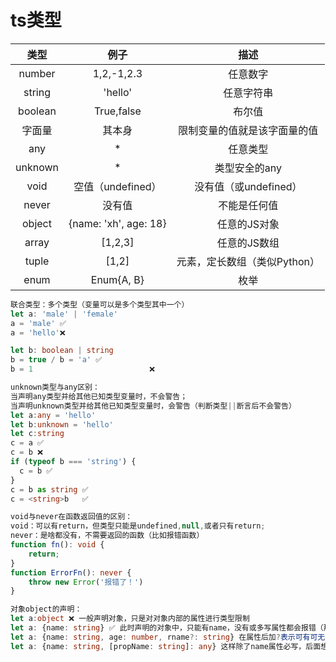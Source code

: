 # ts类型

| 类型      | 例子                    | 描述                |
|:-------:|:---------------------:|:-----------------:|
| number  | 1,2,-1,2.3            | 任意数字              |
| string  | 'hello'               | 任意字符串             |
| boolean | True,false            | 布尔值               |
| 字面量     | 其本身                   | 限制变量的值就是该字面量的值    |
| any     | *                     | 任意类型              |
| unknown | *                     | 类型安全的any          |
| void    | 空值（undefined）         | 没有值（或undefined）   |
| never   | 没有值                   | 不能是任何值            |
| object  | {name: 'xh', age: 18} | 任意的JS对象           |
| array   | [1,2,3]               | 任意的JS数组           |
| tuple   | [1,2]                 | 元素，定长数组（类似Python） |
| enum    | Enum{A, B}            | 枚举                |

```typescript
联合类型：多个类型（变量可以是多个类型其中一个）
let a: 'male' | 'female'
a = 'male' ✅
a = 'hello'❌

let b: boolean | string
b = true / b = 'a' ✅
b = 1                          ❌

unknown类型与any区别：
当声明any类型并给其他已知类型变量时，不会警告；
当声明unknown类型并给其他已知类型变量时，会警告（判断类型||断言后不会警告）
let a:any = 'hello'
let b:unknown = 'hello'
let c:string
c = a ✅
c = b ❌
if (typeof b === 'string') {
  c = b ✅
}
c = b as string ✅
c = <string>b   ✅

void与never在函数返回值的区别：
void：可以有return，但类型只能是undefined,null,或者只有return;
never：是啥都没有，不需要返回的函数（比如报错函数）
function fn(): void {
    return;
}
function ErrorFn(): never {
    throw new Error('报错了！')
}

对象object的声明：
let a:object ❌ 一般声明对象，只是对对象内部的属性进行类型限制
let a: {name: string} ✅ 此时声明的对象中，只能有name，没有或多写属性都会报错（那么可有可无的属性，怎么办捏！！！）
let a: {name: string, age: number, rname?: string} 在属性后加?表示可有可无的属性(那么我们想加多少加多少属性呢！！)
let a: {name: string, [propName: string]: any} 这样除了name属性必写，后面想加多少随便加
```

